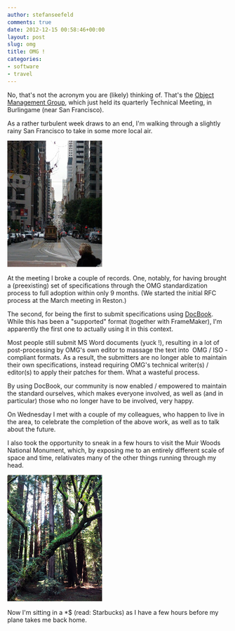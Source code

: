 ```yaml
---
author: stefanseefeld
comments: true
date: 2012-12-15 00:58:46+00:00
layout: post
slug: omg
title: OMG !
categories:
- software
- travel
---
```


No, that's not the acronym you are (likely) thinking of. That's the [Object Management Group](http://omg.org), which just held its quarterly Technical Meeting, in Burlingame (near San Francisco).

As a rather turbulent week draws to an end, I'm walking through a slightly rainy San Francisco to take in some more local air.

![](/images/2012-12-15-omg/IMG_20121214_141415.jpg)

At the meeting I broke a couple of records. One, notably, for having brought a (preexisting) set of specifications through the OMG standardization process to full adoption within only 9 months. (We started the initial RFC process at the March meeting in Reston.)

The second, for being the first to submit specifications using [DocBook](http://docbook.org). While this has been a "supported" format (together with FrameMaker), I'm apparently the first one to actually using it in this context.

Most people still submit MS Word documents (yuck !), resulting in a lot of post-processing by OMG's own editor to massage the text into  OMG / ISO - compliant formats. As a result, the submitters are no longer able to maintain their own specifications, instead requiring OMG's technical writer(s) / editor(s) to apply their patches for them. What a wasteful process.

By using DocBook, our community is now enabled / empowered to maintain the standard ourselves, which makes everyone involved, as well as (and in particular) those who no longer have to be involved, very happy.

On Wednesday I met with a couple of my colleagues, who happen to live in the area, to celebrate the completion of the above work, as well as to talk about the future.

I also took the opportunity to sneak in a few hours to visit the Muir Woods National Monument, which, by exposing me to an entirely different scale of space and time, relativates many of the other things running through my head.

![](/images/2012-12-15-omg/IMG_20121213_105649.jpg)

Now I'm sitting in a *$ (read: Starbucks) as I have a few hours before my plane takes me back home.

